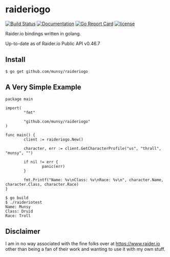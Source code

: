 # raideriogo 
[![Build Status](https://travis-ci.org/munsy/raideriogo.svg?branch=master)](https://travis-ci.org/Munsy/raideriogo)  [![Documentation](https://godoc.org/github.com/munsy/raideriogo?status.svg)](https://godoc.org/github.com/munsy/raideriogo)  [![Go Report Card](https://goreportcard.com/badge/github.com/munsy/raideriogo)](https://goreportcard.com/report/github.com/munsy/raideriogo)  [![license](https://img.shields.io/github/license/mashape/apistatus.svg)](LICENSE)  

Raider.io bindings written in golang.

Up-to-date as of Raider.io Public API v0.46.7

## Install
```
$ go get github.com/munsy/raideriogo
```

## A Very Simple Example
```
package main

import(
        "fmt"

        "github.com/munsy/raideriogo"
)

func main() {
        client := raideriogo.New()

        character, err := client.GetCharacterProfile("us", "thrall", "munsy", "")

        if nil != err {
                panic(err)
        }

        fmt.Printf("Name: %v\nClass: %v\nRace: %v\n", character.Name, character.Class, character.Race)
}
```
```
$ go build
$ ./raideriotest
Name: Munsy
Class: Druid
Race: Troll
```

## Disclaimer
I am in no way associated with the fine folks over at https://www.raider.io other than being a fan of their work and wanting to use it with my own stuff.
